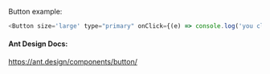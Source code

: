 Button example:

```js
<Button size='large' type="primary" onClick={(e) => console.log('you clicked me', e)}/>
```

#### Ant Design Docs: 
https://ant.design/components/button/